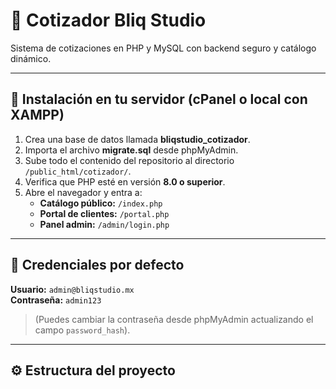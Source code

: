 # 🧾 Cotizador Bliq Studio

Sistema de cotizaciones en PHP y MySQL con backend seguro y catálogo dinámico.

---

## 🚀 Instalación en tu servidor (cPanel o local con XAMPP)

1. Crea una base de datos llamada **bliqstudio_cotizador**.
2. Importa el archivo **migrate.sql** desde phpMyAdmin.
3. Sube todo el contenido del repositorio al directorio `/public_html/cotizador/`.
4. Verifica que PHP esté en versión **8.0 o superior**.
5. Abre el navegador y entra a:
   - **Catálogo público:** `/index.php`
   - **Portal de clientes:** `/portal.php`
   - **Panel admin:** `/admin/login.php`

---

## 🔐 Credenciales por defecto
**Usuario:** `admin@bliqstudio.mx`  
**Contraseña:** `admin123`  
> (Puedes cambiar la contraseña desde phpMyAdmin actualizando el campo `password_hash`).

---

## ⚙️ Estructura del proyecto

